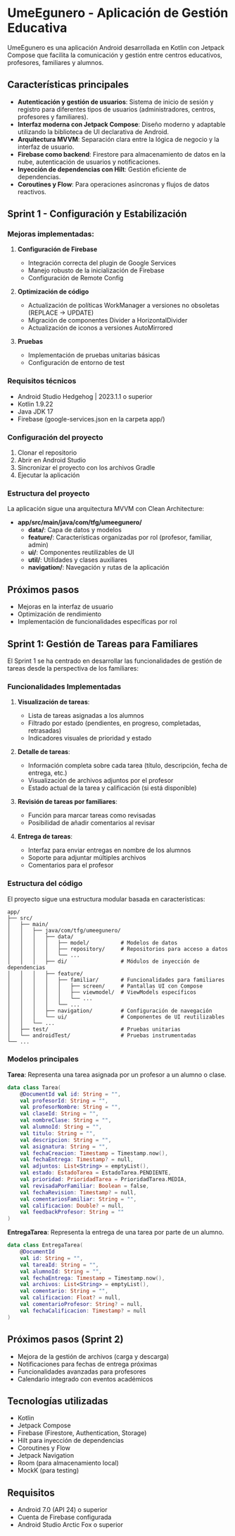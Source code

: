 # UmeEgunero - Aplicación de Gestión Educativa

UmeEgunero es una aplicación Android desarrollada en Kotlin con Jetpack Compose que facilita la comunicación y gestión entre centros educativos, profesores, familiares y alumnos.

## Características principales

- **Autenticación y gestión de usuarios**: Sistema de inicio de sesión y registro para diferentes tipos de usuarios (administradores, centros, profesores y familiares).
- **Interfaz moderna con Jetpack Compose**: Diseño moderno y adaptable utilizando la biblioteca de UI declarativa de Android.
- **Arquitectura MVVM**: Separación clara entre la lógica de negocio y la interfaz de usuario.
- **Firebase como backend**: Firestore para almacenamiento de datos en la nube, autenticación de usuarios y notificaciones.
- **Inyección de dependencias con Hilt**: Gestión eficiente de dependencias.
- **Coroutines y Flow**: Para operaciones asíncronas y flujos de datos reactivos.

## Sprint 1 - Configuración y Estabilización

### Mejoras implementadas:

1. **Configuración de Firebase**
   - Integración correcta del plugin de Google Services
   - Manejo robusto de la inicialización de Firebase
   - Configuración de Remote Config

2. **Optimización de código**
   - Actualización de políticas WorkManager a versiones no obsoletas (REPLACE → UPDATE)
   - Migración de componentes Divider a HorizontalDivider
   - Actualización de iconos a versiones AutoMirrored

3. **Pruebas**
   - Implementación de pruebas unitarias básicas
   - Configuración de entorno de test

### Requisitos técnicos

- Android Studio Hedgehog | 2023.1.1 o superior
- Kotlin 1.9.22
- Java JDK 17
- Firebase (google-services.json en la carpeta app/)

### Configuración del proyecto

1. Clonar el repositorio
2. Abrir en Android Studio
3. Sincronizar el proyecto con los archivos Gradle
4. Ejecutar la aplicación

### Estructura del proyecto

La aplicación sigue una arquitectura MVVM con Clean Architecture:

- **app/src/main/java/com/tfg/umeegunero/**
  - **data/**: Capa de datos y modelos
  - **feature/**: Características organizadas por rol (profesor, familiar, admin)
  - **ui/**: Componentes reutilizables de UI
  - **util/**: Utilidades y clases auxiliares
  - **navigation/**: Navegación y rutas de la aplicación

## Próximos pasos

- Mejoras en la interfaz de usuario
- Optimización de rendimiento
- Implementación de funcionalidades específicas por rol

## Sprint 1: Gestión de Tareas para Familiares

El Sprint 1 se ha centrado en desarrollar las funcionalidades de gestión de tareas desde la perspectiva de los familiares:

### Funcionalidades Implementadas

1. **Visualización de tareas**:
   - Lista de tareas asignadas a los alumnos
   - Filtrado por estado (pendientes, en progreso, completadas, retrasadas)
   - Indicadores visuales de prioridad y estado

2. **Detalle de tareas**:
   - Información completa sobre cada tarea (título, descripción, fecha de entrega, etc.)
   - Visualización de archivos adjuntos por el profesor
   - Estado actual de la tarea y calificación (si está disponible)

3. **Revisión de tareas por familiares**:
   - Función para marcar tareas como revisadas
   - Posibilidad de añadir comentarios al revisar

4. **Entrega de tareas**:
   - Interfaz para enviar entregas en nombre de los alumnos
   - Soporte para adjuntar múltiples archivos
   - Comentarios para el profesor

### Estructura del código

El proyecto sigue una estructura modular basada en características:

```
app/
├── src/
│   ├── main/
│   │   ├── java/com/tfg/umeegunero/
│   │   │   ├── data/
│   │   │   │   ├── model/          # Modelos de datos
│   │   │   │   ├── repository/     # Repositorios para acceso a datos
│   │   │   │   └── ...
│   │   │   ├── di/                 # Módulos de inyección de dependencias
│   │   │   ├── feature/
│   │   │   │   ├── familiar/       # Funcionalidades para familiares
│   │   │   │   │   ├── screen/     # Pantallas UI con Compose
│   │   │   │   │   ├── viewmodel/  # ViewModels específicos
│   │   │   │   │   └── ...
│   │   │   │   └── ...
│   │   │   ├── navigation/         # Configuración de navegación
│   │   │   └── ui/                 # Componentes de UI reutilizables
│   │   └── ...
│   ├── test/                       # Pruebas unitarias
│   └── androidTest/                # Pruebas instrumentadas
└── ...
```

### Modelos principales

**Tarea**: Representa una tarea asignada por un profesor a un alumno o clase.
```kotlin
data class Tarea(
    @DocumentId val id: String = "",
    val profesorId: String = "",
    val profesorNombre: String = "",
    val claseId: String = "",
    val nombreClase: String = "",
    val alumnoId: String = "",
    val titulo: String = "",
    val descripcion: String = "",
    val asignatura: String = "",
    val fechaCreacion: Timestamp = Timestamp.now(),
    val fechaEntrega: Timestamp? = null,
    val adjuntos: List<String> = emptyList(),
    val estado: EstadoTarea = EstadoTarea.PENDIENTE,
    val prioridad: PrioridadTarea = PrioridadTarea.MEDIA,
    val revisadaPorFamiliar: Boolean = false,
    val fechaRevision: Timestamp? = null,
    val comentariosFamiliar: String = "",
    val calificacion: Double? = null,
    val feedbackProfesor: String = ""
)
```

**EntregaTarea**: Representa la entrega de una tarea por parte de un alumno.
```kotlin
data class EntregaTarea(
    @DocumentId
    val id: String = "",
    val tareaId: String = "",
    val alumnoId: String = "",
    val fechaEntrega: Timestamp = Timestamp.now(),
    val archivos: List<String> = emptyList(),
    val comentario: String = "",
    val calificacion: Float? = null,
    val comentarioProfesor: String? = null,
    val fechaCalificacion: Timestamp? = null
)
```

## Próximos pasos (Sprint 2)

- Mejora de la gestión de archivos (carga y descarga)
- Notificaciones para fechas de entrega próximas
- Funcionalidades avanzadas para profesores
- Calendario integrado con eventos académicos

## Tecnologías utilizadas

- Kotlin
- Jetpack Compose
- Firebase (Firestore, Authentication, Storage)
- Hilt para inyección de dependencias
- Coroutines y Flow
- Jetpack Navigation
- Room (para almacenamiento local)
- MockK (para testing)

## Requisitos

- Android 7.0 (API 24) o superior
- Cuenta de Firebase configurada
- Android Studio Arctic Fox o superior

